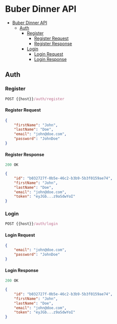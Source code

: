 # Buber Dinner API

+ [Buber Dinner API](#buber-dinner-api)
  + [Auth](#auth)
    + [Register](#register)
      + [Register Request](#register-request)
      + [Register Response](#register-response)
    + [Login](#login)
      + [Login Request](#login-request)
      + [Login Response](#login-response)

## Auth

### Register

```js
POST {{host}}/auth/register
```

#### Register Request

```json
{
	"firstName": "John",
	"lastName": "Doe",
	"email": "john@doe.com",
	"password": "JohnDoe"
}
```

#### Register Response

```js
200 OK
```

```json
{
	"id": "b032727f-0b5e-46c2-b3b9-5b3f0159ae74",
	"firstName": "John",
	"lastName": "Doe",
	"email": "john@doe.com",
	"token": "eyJGb...z9aSdwYoI"
}
```

### Login

```js
POST {{host}}/auth/login
```

#### Login Request

```json
{
	"email": "john@doe.com",
	"password": "JohnDoe"
}
```

#### Login Response

```js
200 OK
```

```json
{
	"id": "b032727f-0b5e-46c2-b3b9-5b3f0159ae74",
	"firstName": "John",
	"lastName": "Doe",
	"email": "john@doe.com",
	"token": "eyJGb...z9aSdwYoI"
}
```
